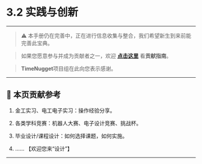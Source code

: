 # 3.2 实践与创新

---

> ⚠️ 本手册仍在完善中，正在进行信息收集与整合，我们希望新生到来前能完善此宝典。  

> 如果您愿意参与并成为贡献者之一，欢迎 **[点击这里](/CONTRIBUTING.md)** 看**贡献指南**。

> **TimeNugget**项目组在此向您表示感谢。

---

## 📌 本页贡献参考

1. 金工实习、电工电子实习：操作经验分享。

2. 各类学科竞赛：机器人大赛、电子设计竞赛、挑战杯。

3. 毕业设计/课程设计：如何选择课题，如何实施。

4. ……  【欢迎您来“设计”】

---
